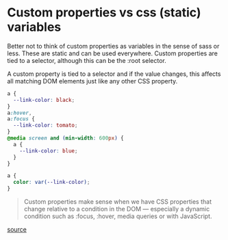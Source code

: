 # Custom properties vs css (static) variables

Better not to think of custom properties as variables in the sense of sass or less. These are static and can be used everywhere.
Custom properties are tied to a selector, although this can be the :root selector.

A custom property is tied to a selector and if the value changes, this affects all matching DOM elements just like any other CSS property.

```css
a {
  --link-color: black;
}
a:hover,
a:focus {
  --link-color: tomato;
}
@media screen and (min-width: 600px) {
  a {
    --link-color: blue;
  }
}

a {
  color: var(--link-color);
}
```

> Custom properties make sense when we have CSS properties that change relative to a condition in the DOM — especially a dynamic condition such as :focus, :hover, media queries or with JavaScript.

[source](https://www.smashingmagazine.com/2018/05/css-custom-properties-strategy-guide/)

